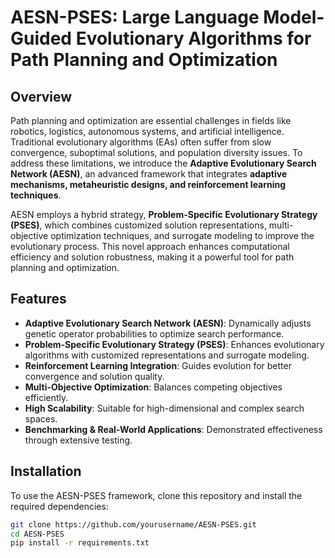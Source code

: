 # AESN-PSES: Large Language Model-Guided Evolutionary Algorithms for Path Planning and Optimization

## Overview

Path planning and optimization are essential challenges in fields like robotics, logistics, autonomous systems, and artificial intelligence. Traditional evolutionary algorithms (EAs) often suffer from slow convergence, suboptimal solutions, and population diversity issues. To address these limitations, we introduce the **Adaptive Evolutionary Search Network (AESN)**, an advanced framework that integrates **adaptive mechanisms, metaheuristic designs, and reinforcement learning techniques**.

AESN employs a hybrid strategy, **Problem-Specific Evolutionary Strategy (PSES)**, which combines customized solution representations, multi-objective optimization techniques, and surrogate modeling to improve the evolutionary process. This novel approach enhances computational efficiency and solution robustness, making it a powerful tool for path planning and optimization.

## Features

- **Adaptive Evolutionary Search Network (AESN)**: Dynamically adjusts genetic operator probabilities to optimize search performance.
- **Problem-Specific Evolutionary Strategy (PSES)**: Enhances evolutionary algorithms with customized representations and surrogate modeling.
- **Reinforcement Learning Integration**: Guides evolution for better convergence and solution quality.
- **Multi-Objective Optimization**: Balances competing objectives efficiently.
- **High Scalability**: Suitable for high-dimensional and complex search spaces.
- **Benchmarking & Real-World Applications**: Demonstrated effectiveness through extensive testing.

## Installation

To use the AESN-PSES framework, clone this repository and install the required dependencies:

```sh
git clone https://github.com/yourusername/AESN-PSES.git
cd AESN-PSES
pip install -r requirements.txt
